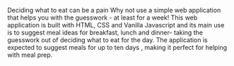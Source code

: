 Deciding what to eat can be a pain
Why not use a simple web application that helps you with the guesswork - at least for a week!
This web application is built with HTML, CSS and Vanilla Javascript and its main use is to suggest meal ideas for breakfast, lunch and dinner- taking the guesswork out of deciding what to eat for the day. 
The application is expected to suggest meals for up to ten days , making it perfect for helping with meal prep.
